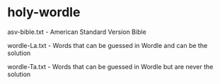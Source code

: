 # holy-wordle

asv-bible.txt - American Standard Version Bible

wordle-La.txt - Words that can be guessed in Wordle and can be the solution

wordle-Ta.txt - Words that can be guessed in Wordle but are never the solution
